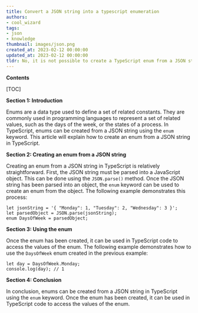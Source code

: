 ```yaml
---
title: Convert a JSON string into a typescript enumeration
authors:
- cool_wizard
tags:
- json
- knowledge
thumbnail: images/json.png
created_at: 2023-02-12 00:00:00
updated_at: 2023-02-12 00:00:00
tldr: No, it is not possible to create a TypeScript enum from a JSON string.
---
```


**Contents**

[TOC]

**Section 1: Introduction**

Enums are a data type used to define a set of related constants. They are commonly used in programming languages to represent a set of related values, such as the days of the week, or the states of a process. In TypeScript, enums can be created from a JSON string using the `enum` keyword. This article will explain how to create an enum from a JSON string in TypeScript.

**Section 2: Creating an enum from a JSON string**

Creating an enum from a JSON string in TypeScript is relatively straightforward. First, the JSON string must be parsed into a JavaScript object. This can be done using the `JSON.parse()` method. Once the JSON string has been parsed into an object, the `enum` keyword can be used to create an enum from the object. The following example demonstrates this process:

```
let jsonString = '{ "Monday": 1, "Tuesday": 2, "Wednesday": 3 }';
let parsedObject = JSON.parse(jsonString);
enum DaysOfWeek = parsedObject;
```

**Section 3: Using the enum**

Once the enum has been created, it can be used in TypeScript code to access the values of the enum. The following example demonstrates how to use the `DaysOfWeek` enum created in the previous example:

```
let day = DaysOfWeek.Monday;
console.log(day); // 1
```

**Section 4: Conclusion**

In conclusion, enums can be created from a JSON string in TypeScript using the `enum` keyword. Once the enum has been created, it can be used in TypeScript code to access the values of the enum.
